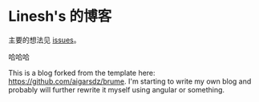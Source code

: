 # Linesh's 的博客

主要的想法见 [issues][]。

哈哈哈


This is a blog forked from the template here: https://github.com/aigarsdz/brume. I'm starting to write my own blog and probably will further rewrite it myself using angular or something.

[issues]: https://github.com/linesh-simplicity/linesh-simplicity.github.io/issues

